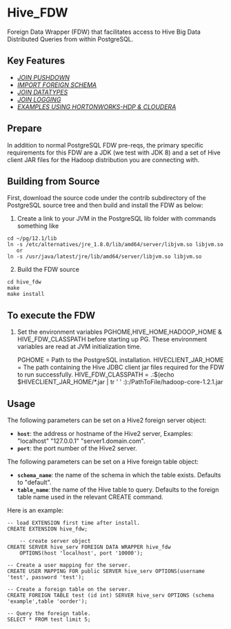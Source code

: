# Hive_FDW

Foreign Data Wrapper (FDW) that facilitates access to Hive Big Data Distributed Queries from within PostgreSQL.


## Key Features ##

- [*JOIN PUSHDOWN*](JOIN_PUSHDOWN.md)
- [*IMPORT FOREIGN SCHEMA*](IMPORT_FOREIGN_SCHEMA.md)
- [*JOIN DATATYPES*](DATATYPES.md)
- [*JOIN LOGGING*](LOGGING.md)
- [*EXAMPLES USING HORTONWORKS-HDP & CLOUDERA*](HDP_CLOUDERA_INSTRUCTIONS.md)


## Prepare

In addition to normal PostgreSQL FDW pre-reqs, the primary specific
requirements for this FDW are a JDK (we test with JDK 8) and a set of
Hive client JAR files for the Hadoop distribution you are connecting
with.

## Building from Source

First, download the source code under the contrib subdirectory of the
PostgreSQL source tree and then build and install the FDW as below:

1) Create a link to your JVM in the PostgreSQL lib folder with commands something like

```
cd ~/pg/12.1/lib
ln -s /etc/alternatives/jre_1.8.0/lib/amd64/server/libjvm.so libjvm.so
   or
ln -s /usr/java/latest/jre/lib/amd64/server/libjvm.so libjvm.so
```

2) Build the FDW source

```
cd hive_fdw
make
make install
```

## To execute the FDW

1) Set the environment variables PGHOME,HIVE_HOME,HADOOP_HOME & HIVE_FDW_CLASSPATH before starting up PG.
These environment variables are read at JVM initialization time.

    PGHOME = Path to the PostgreSQL installation. 
    HIVECLIENT_JAR_HOME = The path containing the Hive JDBC client jar files required for the FDW to run successfully.
    HIVE_FDW_CLASSPATH = .:$(echo $HIVECLIENT_JAR_HOME/*.jar |  tr ' ' :):/PathToFile/hadoop-core-1.2.1.jar

## Usage

The following parameters can be set on a Hive2 foreign server object:

  * **`host`**: the address or hostname of the Hive2 server, Examples: "localhost" "127.0.0.1" "server1.domain.com".
  * **`port`**: the port number of the Hive2 server.


The following parameters can be set on a Hive foreign table object:

  * **`schema_name`**: the name of the schema in which the table exists. Defaults to "default".
  * **`table_name`**: the name of the Hive table to query.  Defaults to the foreign table name used in the relevant CREATE command.

Here is an example:


	-- load EXTENSION first time after install.
	CREATE EXTENSION hive_fdw;

        -- create server object
	CREATE SERVER hive_serv FOREIGN DATA WRAPPER hive_fdw
		OPTIONS(host 'localhost', port '10000');

	-- Create a user mapping for the server.
	CREATE USER MAPPING FOR public SERVER hive_serv OPTIONS(username 'test', password 'test');

	-- Create a foreign table on the server.
	CREATE FOREIGN TABLE test (id int) SERVER hive_serv OPTIONS (schema 'example',table 'oorder');

	-- Query the foreign table.
	SELECT * FROM test limit 5;
